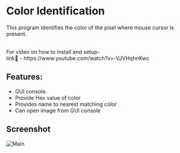 # Color Identification

This program identifies the color of the pixel where mouse cursor is present.

<br>
For video on how to install and setup-<br>
link🔗 - https://www.youtube.com/watch?v=-VJVHqhnKwc
<br>

## Features:
  - GUI console.
  - Provide Hex value of color
  - Provides name to nearest matching color
  - Can open image from GUI console

## Screenshot

![Main](https://github.com/RaiiSaurabh/Color_Identification/tree/main/Screenshot/Screenshot.gif)
